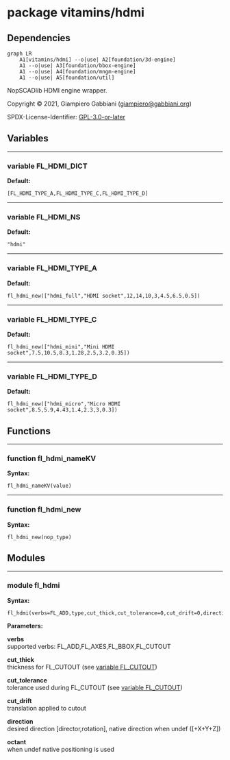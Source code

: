 # package vitamins/hdmi

## Dependencies

```mermaid
graph LR
    A1[vitamins/hdmi] --o|use| A2[foundation/3d-engine]
    A1 --o|use| A3[foundation/bbox-engine]
    A1 --o|use| A4[foundation/mngm-engine]
    A1 --o|use| A5[foundation/util]
```

NopSCADlib HDMI engine wrapper.

Copyright © 2021, Giampiero Gabbiani (giampiero@gabbiani.org)

SPDX-License-Identifier: [GPL-3.0-or-later](https://spdx.org/licenses/GPL-3.0-or-later.html)


## Variables

---

### variable FL_HDMI_DICT

__Default:__

    [FL_HDMI_TYPE_A,FL_HDMI_TYPE_C,FL_HDMI_TYPE_D]

---

### variable FL_HDMI_NS

__Default:__

    "hdmi"

---

### variable FL_HDMI_TYPE_A

__Default:__

    fl_hdmi_new(["hdmi_full","HDMI socket",12,14,10,3,4.5,6.5,0.5])

---

### variable FL_HDMI_TYPE_C

__Default:__

    fl_hdmi_new(["hdmi_mini","Mini HDMI socket",7.5,10.5,8.3,1.28,2.5,3.2,0.35])

---

### variable FL_HDMI_TYPE_D

__Default:__

    fl_hdmi_new(["hdmi_micro","Micro HDMI socket",8.5,5.9,4.43,1.4,2.3,3,0.3])

## Functions

---

### function fl_hdmi_nameKV

__Syntax:__

```text
fl_hdmi_nameKV(value)
```

---

### function fl_hdmi_new

__Syntax:__

```text
fl_hdmi_new(nop_type)
```

## Modules

---

### module fl_hdmi

__Syntax:__

    fl_hdmi(verbs=FL_ADD,type,cut_thick,cut_tolerance=0,cut_drift=0,direction,octant)

__Parameters:__

__verbs__  
supported verbs: FL_ADD,FL_AXES,FL_BBOX,FL_CUTOUT

__cut_thick__  
thickness for FL_CUTOUT (see [variable FL_CUTOUT](../foundation/core.md#variable-fl_cutout))

__cut_tolerance__  
tolerance used during FL_CUTOUT (see [variable FL_CUTOUT](../foundation/core.md#variable-fl_cutout))

__cut_drift__  
translation applied to cutout

__direction__  
desired direction [director,rotation], native direction when undef ([+X+Y+Z])

__octant__  
when undef native positioning is used


